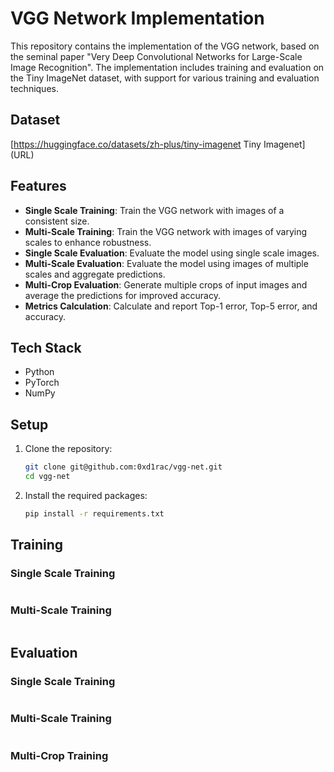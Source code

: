 # VGG Network Implementation

This repository contains the implementation of the VGG network, based on the seminal paper "Very Deep Convolutional Networks for Large-Scale Image Recognition". The implementation includes training and evaluation on the Tiny ImageNet dataset, with support for various training and evaluation techniques.

## Dataset
[https://huggingface.co/datasets/zh-plus/tiny-imagenet Tiny Imagenet] (URL)

## Features
- **Single Scale Training**: Train the VGG network with images of a consistent size.
- **Multi-Scale Training**: Train the VGG network with images of varying scales to enhance robustness.
- **Single Scale Evaluation**: Evaluate the model using single scale images.
- **Multi-Scale Evaluation**: Evaluate the model using images of multiple scales and aggregate predictions.
- **Multi-Crop Evaluation**: Generate multiple crops of input images and average the predictions for improved accuracy.
- **Metrics Calculation**: Calculate and report Top-1 error, Top-5 error, and accuracy.

## Tech Stack
- Python
- PyTorch
- NumPy

## Setup
1. Clone the repository:
   ```bash
   git clone git@github.com:0xd1rac/vgg-net.git
   cd vgg-net
   ```

2. Install the required packages:
     ```bash
     pip install -r requirements.txt
      ```
## Training 
### Single Scale Training
   ```bash

   ```

### Multi-Scale Training 
   ```bash

   ```

## Evaluation
### Single Scale Training 
   ```bash

   ```

### Multi-Scale Training
   ```bash

   ```

### Multi-Crop Training
   ```bash

   ```


